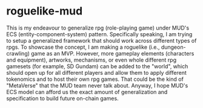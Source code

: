 # roguelike-mud
This is my endeavour to generalize rpg (role-playing game) under MUD's ECS (entity-component-system) pattern. Specifically speaking, I am trying to setup a generalized framework that should work across different types of rpgs. To showcase the concept, I am making a roguelike (i.e., dungeon-crawling) game as an MVP. However, more gameplay elements (characters and equipment), artworks, mechanisms, or even whole different rpg gamesets (for example, SD Gundam) can be added to the "world", which should open up for all different players and allow them to apply different tokenomics and to host their own rpg games. That could be the kind of "MetaVerse" that the MUD team never talk about. Anyway, I hope MUD's ECS model can afford us the exact amount of generalization and specification to build future on-chain games. 
